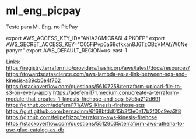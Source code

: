 # ml_eng_picpay
Teste para Ml. Eng. no PicPay


export AWS_ACCESS_KEY_ID="AKIA2GMICRA6L4IPKDFP"
export AWS_SECRET_ACCESS_KEY="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"
export AWS_DEFAULT_REGION=us-east-1


Links:
https://registry.terraform.io/providers/hashicorp/aws/latest/docs/resources/
https://towardsdatascience.com/aws-lambda-as-a-link-between-sqs-and-kinesis-a39cb6e4f762
https://stackoverflow.com/questions/56107258/terraform-upload-file-to-s3-on-every-apply
https://adefemi171.medium.com/create-a-terraform-module-that-creates-1-kinesis-firehose-and-sqs-57d5a212d691
https://github.com/adefemi171/AWS-Kinesis-firehose-sqs
https://gist.github.com/bernadinm/6f68bfdd015b3f3e0a17b2f00c9ea3f8
https://github.com/felipefrizzo/terraform-aws-kinesis-firehose
https://stackoverflow.com/questions/55129035/terraform-aws-athena-to-use-glue-catalog-as-db